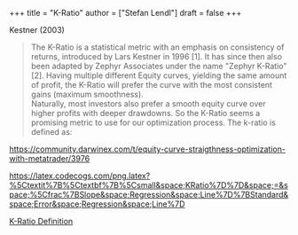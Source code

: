 +++
title = "K-Ratio"
author = ["Stefan Lendl"]
draft = false
+++

Kestner (2003)

> The K-Ratio is a statistical metric with an emphasis on consistency of
> returns, introduced by Lars Kestner in 1996 [1]. It has since then
> also been adapted by Zephyr Associates under the name "Zephyr K-Ratio"
> [2]. Having multiple different Equity curves, yielding the same amount
> of profit, the K-Ratio will prefer the curve with the most consistent
> gains (maximum smoothness).<br />
> Naturally, most investors also prefer a smooth equity curve over
> higher profits with deeper drawdowns. So the K-Ratio seems a promising
> metric to use for our optimization process. The k-ratio is defined as:

<https://community.darwinex.com/t/equity-curve-straigthness-optimization-with-metatrader/3976>

<https://latex.codecogs.com/png.latex?%5Ctextit%7B%5Ctextbf%7B%5Csmall&space;KRatio%7D%7D&space;=&space;%5Cfrac%7BSlope&space;Regression&space;Line%7D%7BStandard&space;Error&space;Regression&space;Line%7D>

[K-Ratio Definition](https://www.investopedia.com/terms/k/kratio.asp)
